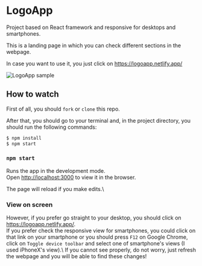 # LogoApp

Project based on React framework and responsive for desktops and smartphones.

This is a landing page in which you can check different sections in the webpage.

In case you want to use it, you just click on <https://logoapp.netlify.app/>

<img src="https://res.cloudinary.com/jorgemaram/image/upload/v1620820030/fotos-webuild/LOGOAPP_jz16q3.jpg" alt="LogoApp sample">

## How to watch

First of all, you should `fork` or `clone` this repo. 

After that, you should go to your terminal and, in the project directory, you should run the following commands: 

```bash
$ npm install
$ npm start

```

### `npm start`

Runs the app in the development mode.\
Open [http://localhost:3000](http://localhost:3000) to view it in the browser.

The page will reload if you make edits.\

### View on screen

However, if you prefer go straight to your desktop, you should click on <https://logoapp.netlify.app/>.\
If you prefer check the responsive view for smartphones, you could click on that link on your smartphone or you should press `F12` on Google Chrome, click on `Toggle device toolbar` and select one of smartphone's views (I used iPhoneX's view).\ 
If you cannot see properly, do not worry, just refresh the webpage and you will be able to find these changes!
